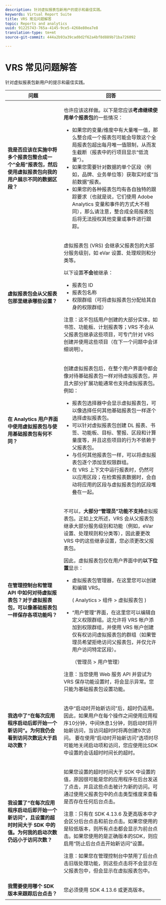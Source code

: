 ```yaml
---
description: 针对虚拟报表包新用户的提示和最佳实践。
keywords: Virtual Report Suite
title: VRS 常见问题解答
topic: Reports and analytics
uuid: 91225743-765a-4145-9ce5-4268e80ea7e8
translation-type: tm+mt
source-git-commit: 444a2b93a39cad0d2f62a4bf8d889b71ba726092

---
```



# VRS 常见问题解答

针对虚拟报表包新用户的提示和最佳实践。

<table id="table_4D9DE70984674B65AD7D40E3D1479CD2"> 
 <thead> 
  <tr> 
   <th colname="col1" class="entry"> 问题 </th> 
   <th colname="col2" class="entry"> 回答 </th> 
  </tr> 
 </thead>
 <tbody> 
  <tr> 
   <td colname="col1"> <b>我是否应该在实施中将多个报表包整合成一个“全局”报表包，然后使用虚拟报表包向我的用户展示不同的数据区段？</b> </td> 
   <td colname="col2"> <p>也许应该这样做。以下是您应该<b>考虑继续使用单个报表包</b>的一些情况： </p> 
    <ul> 
     <li>如果您的变量/维度中有大量唯一值，那么整合成一个报表包可能会导致这个全局报表包超出每月唯一值限制，从而发生截断（报表中的行项目显示“低流量”）。 </li> 
     <li>如果您需要针对数据的单个区段（例如，品牌、业务单位等）获取实时或“当前数据”报表。 </li> 
     <li>如果您的各种报表包均有各自独特的跟踪要求（也就是说，它们使用 Adobe Analytics 变量和事件的方式大不相同），那么请注意，整合成全局报表包后将无法授权其他变量或事件进行跟踪。 </li> 
    </ul> </td> 
  </tr> 
  <tr> 
   <td colname="col1"> <b>虚拟报表包会从父报表包那里继承哪些设置？</b> </td> 
   <td colname="col2"> <p>虚拟报表包 (VRS) 会继承父报表包的大部分服务级别，如 eVar 设置、处理规则和分类等。 </p> <p>以下设置<b>不会</b>被继承： </p> 
    <ul> 
     <li>报表包 ID </li> 
     <li>报表包名称 </li> 
     <li>权限群组（可将虚拟报表包分配给其自身的权限群组） </li> 
    </ul> <p>注意：这不包括用户创建的大部分实体，如书签、功能板、计划报表等；VRS 不会从父报表包继承这些项目，可专门针对 VRS 创建并使用这些项目（在下一个问题中会详细说明）。 </p> </td> 
  </tr> 
  <tr> 
   <td colname="col1"> <b>在 Analytics 用户界面中使用虚拟报表包与使用基础报表包有何不同？</b> </td> 
   <td colname="col2"> <p>创建虚拟报表包后，在整个用户界面中都会像对待基础报表包一样对待虚拟报表包，并且大部分扩展功能通常也支持虚拟报表包。例如： </p> 
    <ul> 
     <li>报表包选择器中会显示虚拟报表包，可以像选择任何其他基础报表包一样逐个选择虚拟报表包。 </li> 
     <li>可以针对虚拟报表包创建 DL 报表、书签、功能板、目标、警报、区段和计算量度等，并且这些项目的行为不依赖于父报表包。 </li> 
     <li>与任何其他报表包一样，可以将虚拟报表包逐个添加至权限群组。 </li> 
     <li>在 VRS 上下文中运行报表时，仍然可以应用区段；在检索报表数据时，会自动将应用的区段与虚拟报表包的区段堆叠在一起。 </li> 
    </ul> </td> 
  </tr> 
  <tr> 
   <td colname="col1"> <b>在管理控制台和管理 API 中如何对待虚拟报表包？对于虚拟报表包，可以像基础报表包一样保存各项功能吗？</b> </td> 
   <td colname="col2"> <p>不可以，<b>大部分“管理员”功能不支持</b>虚拟报表包。正如上文所述，VRS 会从父报表包继承大部分服务级别和功能（例如，eVar 设置、处理规则和分类等），因此要更改 VRS 中的这些继承设置，您必须更改父报表包。 </p> <p>因此，虚拟报表包仅在用户界面中的<b>以下位置</b>显示： </p> 
    <ul> 
     <li>虚拟报表包管理器，在这里您可以创建和编辑 VRS。 <p>( <span class="ignoretag"> <span class="uicontrol"> Analytics</span> &gt; <span class="uicontrol">组件</span> &gt; <span class="uicontrol">虚拟报表包 </span> </span>) </p> </li> 
     <li id="li_E2B3F61A3013402697DCF6E0D32A62DC"> “用户管理”界面，在这里您可以编辑自定义权限群组。这允许将 VRS 帐户添加到权限群组，并使用 VRS 帐户创建仅有权访问虚拟报表包的群组（如果管理员希望拒绝访问父报表包，并仅允许用户访问特定区段）。 <p>（<span class="ignoretag"><span class="uicontrol">管理员</span> &gt; <span class="uicontrol">用户管理</span></span>） </p> </li> 
    </ul> <p>注意：当您使用 Web 服务 API 并尝试为 VRS 保存功能设置时，将会显示异常。您只能为基础报表包设置功能。 </p> </td> 
  </tr> 
  <tr> 
   <td colname="col1"> <b>我选中了“在每次应用程序启动后即开始一个新访问”。为何我仍会看到访问次数远大于启动次数？</b> </td> 
   <td colname="col2"> <p> 选中“启动时开始新访问”后，超时仍适用。 因此，如果用户在每个操作之间使用应用程序10分钟，中间休息1分钟，则启动时将开始新访问，当访问超时时将再创建9次访问。 要在使用“启动时开始新访问”选项时尽可能地关闭启动项和访问，您应使用比SDK中设置的会话超时时间长的超时。 </p> </td> 
  </tr> 
  <tr> 
   <td colname="col1"> <b>我设置了“在每次应用程序启动后即开始一个新访问”，且设置的超时时间大于 SDK 中的值。为何我的启动次数仍远小于访问次数？</b> </td> 
   <td colname="col2"> <p> 如果您设置的超时时间大于 SDK 中设置的值，原因很可能是您的应用程序在后台发送了点击，并且这些点击被计为新的访问。可通过使用父报表包中的点击类型维度来查看是否存在任何后台点击。 </p> <p> <p>注意：只有在 SDK 4.13.6 及更高版本中才会区分后台点击和前台点击。如果您使用的是较低版本，则所有点击都会显示为前台点击。如果您使用的是正确版本的SDK，则应启用“防止后台点击开始新访问”设置。 </p> </p> <p> <p>注意：如果您在管理控制台中禁用了后台点击旧版处理功能，则这些点击将不会显示在父报表包中，但会显示在虚拟报表包中。 </p> </p> </td> 
  </tr> 
  <tr> 
   <td colname="col1"> <b>我需要使用哪个 SDK 版本来跟踪后台点击？</b> </td> 
   <td colname="col2"> <p> 您必须使用 SDK 4.13.6 或更高版本。 </p> </td> 
  </tr> 
 </tbody> 
</table>

